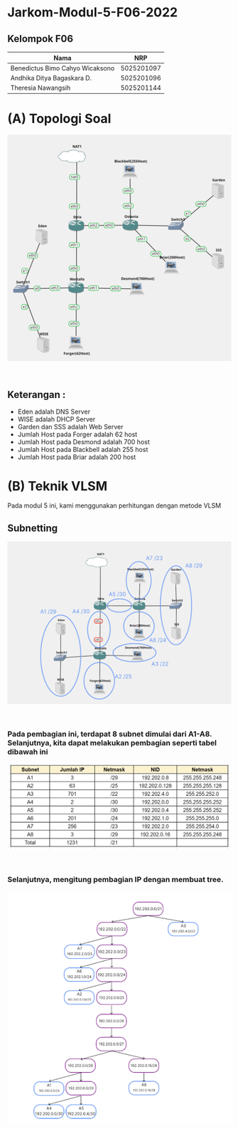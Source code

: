 # Jarkom-Modul-5-F06-2022

## Kelompok F06

|               Nama               |      NRP      |
| -------------------------------- | ------------- |
| Benedictus Bimo Cahyo Wicaksono  |  5025201097   |  
| Andhika Ditya Bagaskara D.       |  5025201096   |
| Theresia Nawangsih               |  5025201144   |

# (A) Topologi Soal
<p align="center">
  <img src="img/topologi.png" width="600">
</p><br>

## Keterangan :	
- Eden adalah DNS Server
- WISE adalah DHCP Server
- Garden dan SSS adalah Web Server
- Jumlah Host pada Forger adalah 62 host
- Jumlah Host pada Desmond adalah 700 host
- Jumlah Host pada Blackbell adalah 255 host
- Jumlah Host pada Briar adalah 200 host

# (B) Teknik VLSM
Pada modul 5 ini, kami menggunakan perhitungan dengan metode VLSM

## Subnetting 
<p align="center">
  <img src="img/label.png" width="600">
</p><br>

### Pada pembagian ini, terdapat 8 subnet dimulai dari A1-A8. Selanjutnya, kita dapat melakukan pembagian seperti tabel dibawah ini
<p align="center">
  <img src="img/perhitungan.png" width="600">
</p><br>

### Selanjutnya, mengitung pembagian IP dengan membuat tree.
<p align="center">
  <img src="img/pohon.png" width="600">
</p><br>









